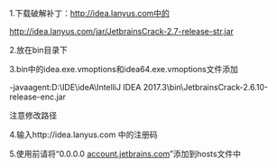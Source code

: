 1.下载破解补丁：http://idea.lanyus.com中的

http://idea.lanyus.com/jar/JetbrainsCrack-2.7-release-str.jar

2.放在bin目录下

3.bin中的idea.exe.vmoptions和idea64.exe.vmoptions文件添加

-javaagent:D:\IDE\ideA\IntelliJ IDEA 2017.3\bin\JetbrainsCrack-2.6.10-release-enc.jar

注意修改路径

4.输入http://idea.lanyus.com   中的注册码

5.使用前请将“0.0.0.0
[account.jetbrains.com](http://account.jetbrains.com/)”添加到hosts文件中




